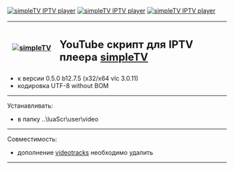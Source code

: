 [![simpleTV IPTV player](https://img.shields.io/badge/simpleTV%20IPTV%20player-scripts-blue)](https://github.com/Nexterr/simpleTV)
[![simpleTV IPTV player](https://img.shields.io/badge/simpleTV%20IPTV%20player-API-blue)](http://iptv.gen12.net/dokuwiki/doku.php?id=mantis:simpletv:api)
[![simpleTV IPTV player](https://img.shields.io/badge/simpleTV%20IPTV%20player-lua%205.1-blue)](https://www.lua.org/manual/5.1/)
<div class="table sectionedit1">
<table class="inline" style="height: 107px;" width="586">
<tbody>
<tr class="row0">
<th class="col0" style="width: 96.0167px;"><a href="http://iptv.gen12.net/"><img class="media" src="http://iptv.gen12.net/dokuwiki/lib/exe/fetch.php?cache=&amp;media=mantis:simpletv:cb0ur-wpg7e.png" alt="simpleTV" /></a></th>
<th class="col1 rightalign" style="width: 473.983px;" colspan="3">
<h2 style="text-align: left;"><strong class="">YouTube скрипт для IPTV плеера <a class="urlextern" title="http://iptv.gen12.net" href="http://iptv.gen12.net" target="_tab" rel="nofollow noopener">simpleTV</a></strong></h2>
</th>
</tr>
</tbody>
</table>
</div>

- к версии 0.5.0 b12.7.5 (x32/x64 vlc 3.0.11)
- кодировка UTF-8 without BOM
---------------------------------------------
Устанавливать:
 - в папку ..\luaScr\user\video
---------------------------------------------
Совместимость:
- дополнение [videotracks](http://iptv.gen12.net/bugtracker/view.php?id=1704) необходимо удалить
---------------------------------------------
